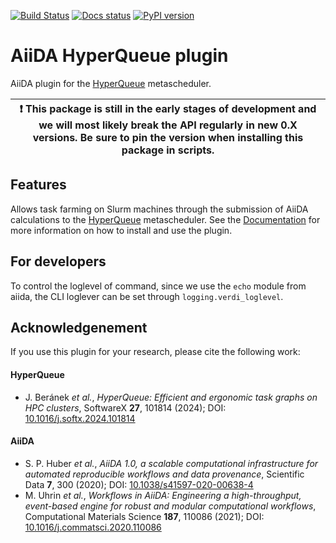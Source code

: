 [![Build Status](https://github.com/aiidateam/aiida-hyperqueue/workflows/ci/badge.svg)](https://github.com/aiidateam/aiida-hyperqueue/actions)
[![Docs status](https://readthedocs.org/projects/aiida-hyperqueue/badge)](http://aiida-hyperqueue.readthedocs.io/)
[![PyPI version](https://badge.fury.io/py/aiida-hyperqueue.svg)](https://badge.fury.io/py/aiida-hyperqueue)

# AiiDA HyperQueue plugin

AiiDA plugin for the [HyperQueue](https://it4innovations.github.io/hyperqueue/stable/) metascheduler.

| ❗️ This package is still in the early stages of development and we will most likely break the API regularly in new 0.X versions. Be sure to pin the version when installing this package in scripts.|
|---|

## Features

Allows task farming on Slurm machines through the submission of AiiDA calculations to the [HyperQueue](https://github.com/It4innovations/hyperqueue) metascheduler.
See the [Documentation](http://aiida-hyperqueue.readthedocs.io/) for more information on how to install and use the plugin.

## For developers

To control the loglevel of command, since we use the `echo` module from aiida, the CLI loglever can be set through `logging.verdi_loglevel`.

## Acknowledgenement
If you use this plugin for your research, please cite the following work:

#### HyperQueue

* J. Beránek *et al.*, *HyperQueue: Efficient and ergonomic task graphs on HPC clusters*, SoftwareX **27**, 101814 (2024); DOI: [10.1016/j.softx.2024.101814](https://doi.org/10.1016/j.softx.2024.101814)

#### AiiDA

* S. P. Huber *et al.*, *AiiDA 1.0, a scalable computational infrastructure for automated reproducible workflows and data provenance*, Scientific Data **7**, 300 (2020); DOI: [10.1038/s41597-020-00638-4](https://doi.org/10.1038/s41597-020-00638-4)
* M. Uhrin *et al.*, *Workflows in AiiDA: Engineering a high-throughput, event-based engine for robust and modular computational workflows*, Computational Materials Science **187**, 110086 (2021); DOI: [10.1016/j.commatsci.2020.110086](https://doi.org/10.1016/j.commatsci.2020.110086)
